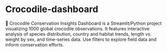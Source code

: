 # Crocodile-dashboard
🐊 Crocodile Conservation Insights Dashboard is a Streamlit/Python project visualizing 1000 global crocodile observations. It features interactive analysis of species distribution, country and habitat trends, length vs. weight by sex, and time-series data. Use filters to explore field data and inform conservation efforts.
